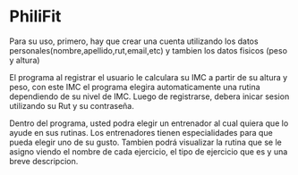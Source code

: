 # PhiliFit
Para su uso, primero, hay que crear una cuenta utilizando los datos personales(nombre,apellido,rut,email,etc) y tambien los datos fisicos (peso y altura)

El programa al registrar el usuario le calculara su IMC a partir de su altura y peso, con este IMC el programa elegira automaticamente una rutina
dependiendo de su nivel de IMC.
Luego de registrarse, debera inicar sesion utilizando su Rut y su contraseña.

Dentro del programa, usted podra elegir un entrenador al cual quiera que lo ayude en sus rutinas. Los entrenadores tienen especialidades para que
pueda elegir uno de su gusto.
Tambien podrá visualizar la rutina que se le asigno viendo el nombre de cada ejercicio, el tipo de ejercicio que es y una breve descripcion.
